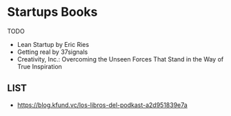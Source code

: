Startups Books
=============

TODO

* Lean Startup by Eric Ries
* Getting real by 37signals
* Creativity, Inc.: Overcoming the Unseen Forces That Stand in the Way of True Inspiration





LIST
----

* https://blog.kfund.vc/los-libros-del-podkast-a2d951839e7a
